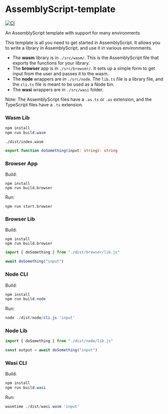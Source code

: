 # AssemblyScript-template

[![CI](https://github.com/aminya/assemblyscript-template/actions/workflows/CI.yml/badge.svg)](https://github.com/aminya/assemblyscript-template/actions/workflows/CI.yml)

An AssemblyScript template with support for many environments

This template is all you need to get started in AssemblyScript.
It allows you to write a library in AssemblyScript, and use it in various environments.

- The **wasm** library is in `./src/wasm/`.
  This is the AssemblyScript file that exports the functions for your library.
- The **browser** app is in `./src/browser/`. It sets up a simple form to get input from the user and passes it to the wasm.
- The **node** wrappers are in `./src/node`.
  The `lib.ts` file is a library file, and the `cli.ts` file is meant to be used as a Node bin.
- The **wasi** wrappers are in `./src/wasi` folder.

Note: The AssemblyScript files have a `.as.ts` or `.as` extension, and the TypeScript files have a `.ts` extension.

### Wasm Lib

```ps1
npm install
npm run build.wasm
```

`./dist/index.wasm`

```ts
export function doSomething(input: string): string
```

### Browser App

Build:

```
npm install
npm run build.browser
```

Run:

```
npm run start.browser
```

### Browser Lib

Build:

```
npm install
npm run build.browser
```

```ts
import { doSomething } from "./dist/browser/lib.js"

await doSomething("input")
```

### Node CLI

Build:

```ps1
npm install
npm run build.node
```

Run:

```ps1
node ./dist/node/cli.js 'input'
```

### Node Lib

```ts
import { doSomething } from "./dist/node/lib.js"

const output = await doSomething("input")
```

### Wasi CLI

Build:

```ps1
npm install
npm run build.wasi
```

Run:

```ps1
wasmtime ./dist/wasi.wasm 'input'
```
